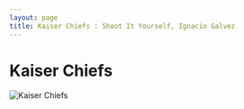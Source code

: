 ```yaml
---
layout: page
title: Kaiser Chiefs : Shoot It Yourself, Ignacio Galvez
---
```


# Kaiser Chiefs

![Kaiser Chiefs](http://assets.farmhouse.co/publishing/1-shoot-it-yourself/images/kaiser-chiefs-1.jpg)
